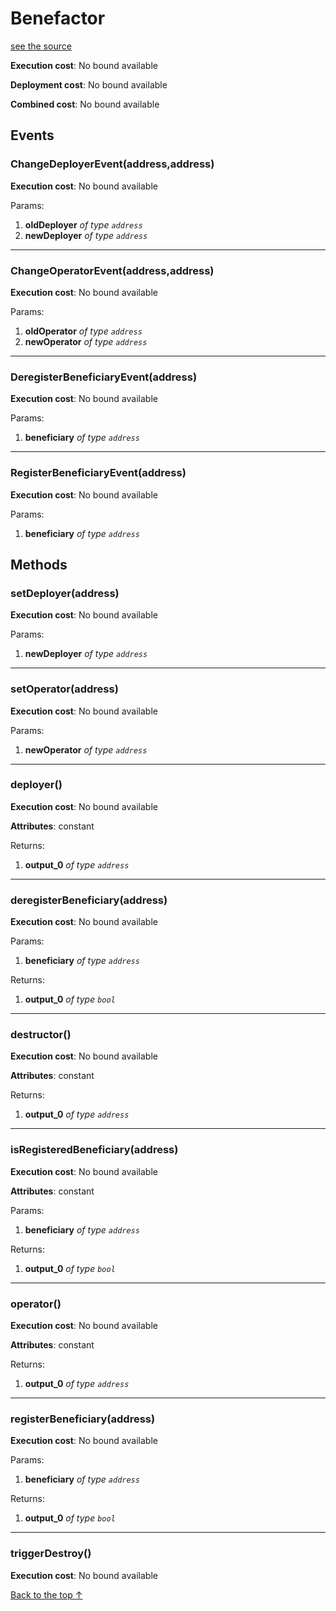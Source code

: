 # Benefactor
[see the source](git+https://github.com/hubiinetwork/nahmii-contracts/tree/master/contracts/Benefactor.sol)


**Execution cost**: No bound available

**Deployment cost**: No bound available

**Combined cost**: No bound available


## Events
### ChangeDeployerEvent(address,address)


**Execution cost**: No bound available


Params:

1. **oldDeployer** *of type `address`*
2. **newDeployer** *of type `address`*

--- 
### ChangeOperatorEvent(address,address)


**Execution cost**: No bound available


Params:

1. **oldOperator** *of type `address`*
2. **newOperator** *of type `address`*

--- 
### DeregisterBeneficiaryEvent(address)


**Execution cost**: No bound available


Params:

1. **beneficiary** *of type `address`*

--- 
### RegisterBeneficiaryEvent(address)


**Execution cost**: No bound available


Params:

1. **beneficiary** *of type `address`*


## Methods
### setDeployer(address)


**Execution cost**: No bound available


Params:

1. **newDeployer** *of type `address`*


--- 
### setOperator(address)


**Execution cost**: No bound available


Params:

1. **newOperator** *of type `address`*


--- 
### deployer()


**Execution cost**: No bound available

**Attributes**: constant



Returns:


1. **output_0** *of type `address`*

--- 
### deregisterBeneficiary(address)


**Execution cost**: No bound available


Params:

1. **beneficiary** *of type `address`*

Returns:


1. **output_0** *of type `bool`*

--- 
### destructor()


**Execution cost**: No bound available

**Attributes**: constant



Returns:


1. **output_0** *of type `address`*

--- 
### isRegisteredBeneficiary(address)


**Execution cost**: No bound available

**Attributes**: constant


Params:

1. **beneficiary** *of type `address`*

Returns:


1. **output_0** *of type `bool`*

--- 
### operator()


**Execution cost**: No bound available

**Attributes**: constant



Returns:


1. **output_0** *of type `address`*

--- 
### registerBeneficiary(address)


**Execution cost**: No bound available


Params:

1. **beneficiary** *of type `address`*

Returns:


1. **output_0** *of type `bool`*

--- 
### triggerDestroy()


**Execution cost**: No bound available




[Back to the top ↑](#benefactor)
